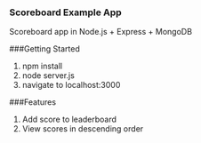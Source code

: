### Scoreboard Example App
Scoreboard app in Node.js + Express + MongoDB

###Getting Started
1. npm install
2. node server.js
3. navigate to localhost:3000

###Features
1. Add score to leaderboard
2. View scores in descending order
